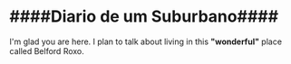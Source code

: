 # ####Diario de um Suburbano####

I'm glad you are here. I plan to talk about living in this __"wonderful"__ place called Belford Roxo.
